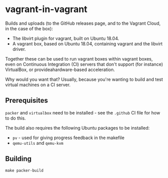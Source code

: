# vagrant-in-vagrant

Builds and uploads (to the GitHub releases page, and to the
Vagrant Cloud, in the case of the box):

- The libvirt plugin for vagrant, built on Ubuntu 18.04.
- A vagrant box, based on Ubuntu 18.04, containing vagrant
  and the libvirt driver.

Together these can be used to run vagrant boxes within vagrant
boxes, even on Continuous Integration (CI) servers that don't support
(for instance) VirtualBox, or provideahardware-based acceleration.

Why would you want that? Usually, because you're wanting to
build and test virtual machines on a CI server.

## Prerequisites

`packer` and `virtualbox` need to be installed - see the `.github` CI
file for how to do this.

The build also requires the following Ubuntu packages to be
installed:

- `pv` - used for giving progress feedback in the makefile
-  `qemu-utils` and `qemu-kvm`

## Building

```
make packer-build
```

<!--
  vim: ts=2 sw=2 et tw=72 :
-->
